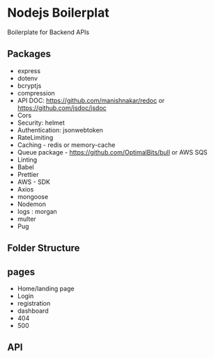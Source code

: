 # Nodejs Boilerplat
Boilerplate for Backend APIs

## Packages 
- express
- dotenv
- bcryptjs
- compression
- API DOC: https://github.com/manishnakar/redoc or https://github.com/jsdoc/jsdoc
- Cors
- Security: helmet 
- Authentication: jsonwebtoken
- RateLimiting 
- Caching - redis or memory-cache  
- Queue package - https://github.com/OptimalBits/bull or AWS SQS
- Linting 
- Babel
- Prettier 
- AWS - SDK
- Axios 
- mongoose 
- Nodemon 
- logs : morgan
- multer
- Pug 


## Folder Structure 




## pages
- Home/landing page
- Login 
- registration 
- dashboard 
- 404
- 500 



## API 




